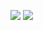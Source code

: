 <img src="https://img.shields.io/badge/Python-3776AB?style=flat-square&logo=Python&logoColor=FFFFFF"/></a>
<img src="https://img.shields.io/badge/HTML5-E34F26?style=flat-square&logo=Python&logoColor=FFFFFF"/></a>

